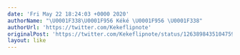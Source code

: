 ```yaml
---
date: 'Fri May 22 18:24:03 +0000 2020'
authorName: "\U0001F338\U0001F956 Kéké \U0001F956 \U0001F338"
authorUrl: 'https://twitter.com/Kekeflipnote'
originalPost: 'https://twitter.com/Kekeflipnote/status/1263898435104759814'
layout: like
---
```

